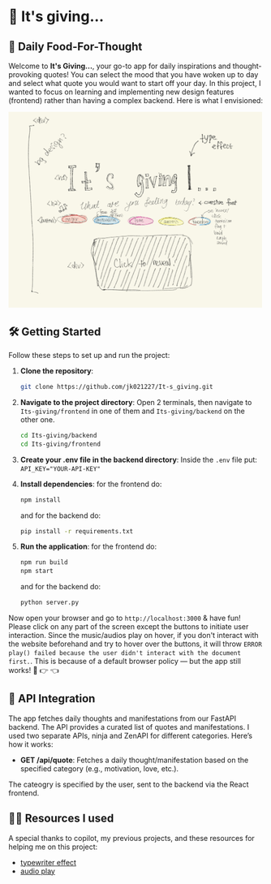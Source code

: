 # 🌼 It's giving... 

## 🌭 Daily Food-For-Thought 

Welcome to **It's Giving...**, your go-to app for daily inspirations and thought-provoking quotes! You can select the mood that you have woken up to day and select what quote you would want to start off your day. In this project, I wanted to focus on learning and implementing new design features (frontend) rather than having a complex backend. Here is what I envisioned: 

<img src="https://github.com/jk021227/It-s_giving/blob/main/brainstorming.jpg" width="500">

## 🛠️ Getting Started

Follow these steps to set up and run the project:

1. **Clone the repository**:
   ```bash
   git clone https://github.com/jk021227/It-s_giving.git
   ```
   
2. **Navigate to the project directory**:
Open 2 terminals, then navigate to `Its-giving/frontend` in one of them and `Its-giving/backend` on the other one.
   ```bash
   cd Its-giving/backend
   cd Its-giving/frontend
   ```

3. **Create your .env file in the backend directory**:
    Inside the `.env` file put:
    `API_KEY="YOUR-API-KEY"`

4. **Install dependencies**:
   for the frontend do:
   ```bash
   npm install
   ```
   and for the backend do:
   ```bash
   pip install -r requirements.txt
   ```

5. **Run the application**:
   for the frontend do:
   ```bash
   npm run build
   npm start
   ```
   and for the backend do:
    ```bash
   python server.py
   ```

Now open your browser and go to `http://localhost:3000` & have fun! Please click on any part of the screen except the buttons to initiate user interaction. Since the music/audios play on hover, if you don't interact with the website beforehand and try to hover over the buttons, it will throw `ERROR play() failed because the user didn't interact with the document first.`. This is because of a default browser policy — but the app still works! 🥺 👉 👈 

## 📡 API Integration

The app fetches daily thoughts and manifestations from our FastAPI backend. The API provides a curated list of quotes and manifestations. I used two separate APIs, ninja and ZenAPI for different categories. Here’s how it works:

- **GET /api/quote**: Fetches a daily thought/manifestation based on the specified category (e.g., motivation, love, etc.).

The cateogry is specified by the user, sent to the backend via the React frontend.

## 🧑‍💻 Resources I used

A special thanks to copilot, my previous projects, and these resources for helping me on this project:
- [typewriter effect](https://css-tricks.com/snippets/css/typewriter-effect/)
- [audio play](https://www.w3schools.com/jsref/met_audio_play.asp)
